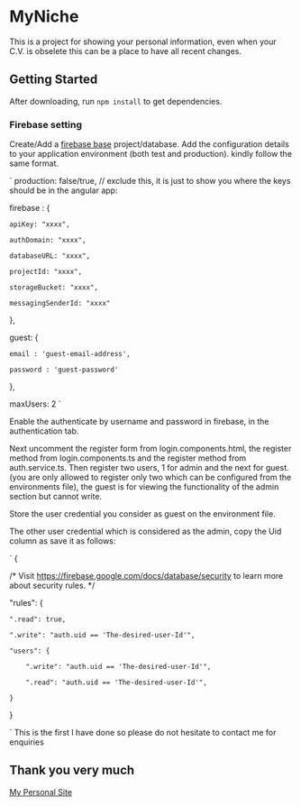 # MyNiche

This is a project for showing your personal information, even when your C.V. is obselete this can be a place to have all recent changes.

## Getting Started

After downloading, run `npm install` to get dependencies.

### Firebase setting

Create/Add a [firebase base](https://console.firebase.google.com/u/1/) project/database. Add the configuration details to your application environment (both test and production). kindly follow the same format.

`
production: false/true, // exclude this, it is just to show you where the keys should be in the angular app:

firebase : {

    apiKey: "xxxx",

    authDomain: "xxxx",

    databaseURL: "xxxx",

    projectId: "xxxx",

    storageBucket: "xxxx",

    messagingSenderId: "xxxx"

  },

  guest: {

    email : 'guest-email-address',

    password : 'guest-password'

  },

  maxUsers: 2
`

Enable the authenticate by username and password in firebase, in the authentication tab.

Next uncomment the register form from login.components.html, the register method from login.components.ts and the register method from auth.service.ts. Then register two users, 1 for admin and the next for guest. (you are only allowed to register only two which can be configured from the environments file), the guest is for viewing the functionality of the admin section but cannot write. 

Store the user credential you consider as guest on the environment file.

The other user credential which is considered as the admin, copy the Uid column as save it as follows: 

` 
{

  /* Visit https://firebase.google.com/docs/database/security to learn more about security rules. */

  "rules": {

    ".read": true,

    ".write": "auth.uid == 'The-desired-user-Id'",

    "users": {

        ".write": "auth.uid == 'The-desired-user-Id'",

        ".read": "auth.uid == 'The-desired-user-Id'",

    }

}

`
This is the first I have done so please do not hesitate to contact me for enquiries
## Thank you very much

[My Personal Site](https://ape-niche.firebaseapp.com/)
